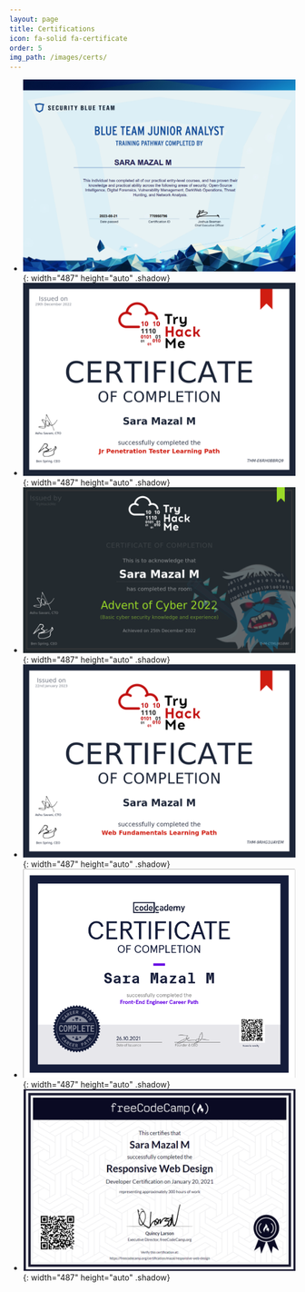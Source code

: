```yaml
---
layout: page
title: Certifications
icon: fa-solid fa-certificate
order: 5
img_path: /images/certs/
---
```


- ![TryHackMe](/images/certs/sbt-junior-analyst.png){: width="487" height="auto" .shadow}
- ![TryHackMe](/images/certs/THM-JPenTester.png){: width="487" height="auto" .shadow}
- ![TryHackMe](/images/certs/THM-CyberAdvent.png){: width="487" height="auto" .shadow}
- ![TryHackMe](/images/certs/webfundamentals.png){: width="487" height="auto" .shadow}
- ![Codecademy](/images/certs/frontend-dev.png){: width="487" height="auto" .shadow}
- ![freeCodeCamp](/images/certs/freeCodeCamp.png){: width="487" height="auto" .shadow}